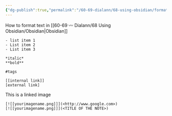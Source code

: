 ```yaml
---
{"dg-publish":true,"permalink":"/60-69-dialann/68-using-obsidian/formatting/","title":"formatting","noteIcon":"","created":"2023-07-08","updated":"2023-07-27T19:51:10.327-04:00"}
---
```


How to format text in [[60-69 〰️ Dialann/68 Using Obsidian/Obsidian\|Obsidian]]



```
- list item 1
- List item 2
- List item 3

*italic*
**bold**

#tags

[[internal link]]
[external link]
```

This is a linked image
``` 
[![[yourimagename.png]]](<http://www.google.com>)
[![[yourimagename.png]]](<TITLE OF THE NOTE>)
```
